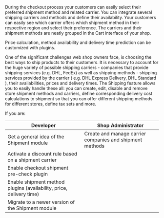 During the checkout process your customers can easily select their preferred shipment method and related carrier. You can integrate several shipping carriers and methods and define their availability. Your customers can easily see which carrier offers which shipment method in their respective region and select their preference. The carriers and their shipment methods are neatly grouped in the Cart interface of your shop.

Price calculation, method availability and delivery time prediction can be customized with plugins.

One of the significant challenges web shop owners face, is choosing the best ways to ship products to their customers. It is necessary to account for the huge variety of possible shipping carriers - companies that provide shipping services (e.g. DHL, FedEx) as well as shipping methods - shipping services provided by the carrier ( e.g. DHL Express Delivery, DHL Standard ), their availabilities, prices and delivery times. The Shipping feature allows you to easily handle these all: you can create, edit, disable and remove store shipment methods and carriers, define corresponding delivery cost calculations to shipment so that you can offer different shipping methods for different stores, define tax sets and more.

If you are:

| Developer | Shop Administrator|
| --- | --- |
|Get a general idea of the Shipment module | Create and manage carrier companies and shipment methods |
| Activate a discount rule based on a shipment carrier |   |
| Enable checkout shipment pre-check plugin |   |
| Enable shipment method plugins (availability, price, delivery time) |   |
| Migrate to a newer version of the Shipment module|  |